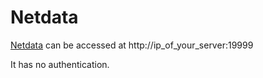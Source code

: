 # Netdata

[Netdata](https://hub.docker.com/r/netdata/netdata) can be accessed at http://ip_of_your_server:19999

It has no authentication.